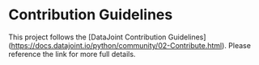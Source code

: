 # Contribution Guidelines

This project follows the [DataJoint Contribution Guidelines]
(https://docs.datajoint.io/python/community/02-Contribute.html). Please reference the link for more full details.
